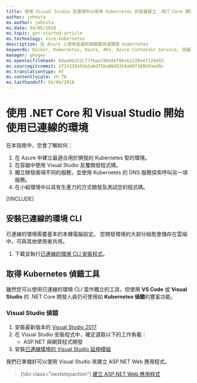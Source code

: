 ```yaml
---
title: 使用 Visual Studio 在雲端中以使用 Kubernetes 的容器建立 .NET Core 開發環境 - 步驟 1 - 安裝工具 | Microsoft Docs
author: johnsta
ms.author: johnsta
ms.date: 04/05/2018
ms.topic: get-started-article
ms.technology: vsce-kubernetes
description: 在 Azure 上使用容器和微服務快速開發 Kubernetes
keywords: Docker, Kubernetes, Azure, AKS, Azure Container Service, 容器
manager: ghogen
ms.openlocfilehash: 64aa0b322c777baa78da5bf86cb1220a47128d93
ms.sourcegitcommit: 3724338a5da5a6d75ba00452b0a607388b93ed0c
ms.translationtype: HT
ms.contentlocale: zh-TW
ms.lasthandoff: 04/06/2018
---
```

# <a name="get-started-on-connected-environment-with-net-core-and-visual-studio"></a>使用 .NET Core 和 Visual Studio 開始使用已連線的環境

在本指南中，您會了解如何：

1. 在 Azure 中建立最適合用於開發的 Kubernetes 型的環境。
1. 在容器中使用 Visual Studio 反覆開發程式碼。
1. 獨立開發兩項不同的服務，並使用 Kubernetes 的 DNS 服務探索呼叫另一項服務。
1. 在小組環境中以具有生產力的方式開發及測試您的程式碼。

[!INCLUDE[](includes/see-troubleshooting.md)]

## <a name="install-the-connected-environment-cli"></a>安裝已連線的環境 CLI
已連線的環境需要基本的本機電腦設定。 您開發環境的大部分組態會儲存在雲端中，可與其他使用者共用。

1. 下載並執行[已連線的環境 CLI 安裝程式](https://aka.ms/get-vsce-windows)。 

## <a name="get-kubernetes-debugging-tools"></a>取得 Kubernetes 偵錯工具
雖然您可以使用已連線的環境 CLI 當作獨立的工具，但使用 **VS Code** 或 **Visual Studio** 的 .NET Core 開發人員仍可使用如 **Kubernetes 偵錯**的豐富功能。

### <a name="visual-studio-debugging"></a>Visual Studio 偵錯 
1. 安裝最新版本的 [Visual Studio 2017](https://www.visualstudio.com/vs/)
1. 在 Visual Studio 安裝程式中，確定選取以下的工作負載：
    * ASP.NET 與網頁程式開發
1. 安裝[已連線環境的 Visual Studio 延伸模組](https://aka.ms/get-vsce-visualstudio)

我們已準備好可以使用 Visual Studio 來建立 ASP.NET Web 應用程式。

> [!div class="nextstepaction"]
> [建立 ASP.NET Web 應用程式](get-started-netcore-visualstudio-02.md)
